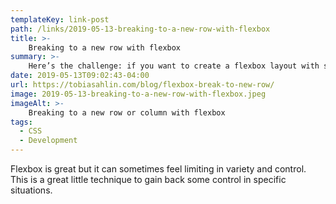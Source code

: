 ```yaml
---
templateKey: link-post
path: /links/2019-05-13-breaking-to-a-new-row-with-flexbox
title: >-
    Breaking to a new row with flexbox
summary: >-
    Here’s the challenge: if you want to create a flexbox layout with several rows of items, how do you control which item ends up in which row? Presume you want to create a layout that looks something like this, with three stacked items and alternating full-width items: 
date: 2019-05-13T09:02:43-04:00
url: https://tobiasahlin.com/blog/flexbox-break-to-new-row/
image: 2019-05-13-breaking-to-a-new-row-with-flexbox.jpeg
imageAlt: >-
    Breaking to a new row or column with flexbox
tags:
  - CSS
  - Development
---
```

Flexbox is great but it can sometimes feel limiting in variety and control. This is a great little technique to gain back some control in specific situations.